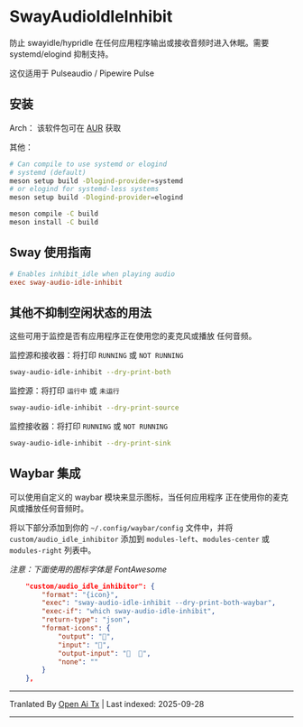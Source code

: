 # SwayAudioIdleInhibit

防止 swayidle/hypridle 在任何应用程序输出或接收音频时进入休眠。需要 systemd/elogind 抑制支持。

这仅适用于 Pulseaudio / Pipewire Pulse

## 安装

Arch：
该软件包可在 [AUR](https://aur.archlinux.org/packages/sway-audio-idle-inhibit-git/) 获取

其他：


```zsh
# Can compile to use systemd or elogind
# systemd (default)
meson setup build -Dlogind-provider=systemd
# or elogind for systemd-less systems
meson setup build -Dlogind-provider=elogind

meson compile -C build
meson install -C build
```

## Sway 使用指南

```ini
# Enables inhibit_idle when playing audio
exec sway-audio-idle-inhibit
```

## 其他不抑制空闲状态的用法

这些可用于监控是否有应用程序正在使用您的麦克风或播放
任何音频。

监控源和接收器：将打印 `RUNNING` 或 `NOT RUNNING`

```zsh
sway-audio-idle-inhibit --dry-print-both
```

监控源：将打印 `运行中` 或 `未运行`

```zsh
sway-audio-idle-inhibit --dry-print-source
```

监控接收器：将打印 `RUNNING` 或 `NOT RUNNING`

```zsh
sway-audio-idle-inhibit --dry-print-sink
```

## Waybar 集成

可以使用自定义的 waybar 模块来显示图标，当任何应用程序
正在使用你的麦克风或播放任何音频时。

将以下部分添加到你的 `~/.config/waybar/config` 文件中，并将
`custom/audio_idle_inhibitor` 添加到 `modules-left`、`modules-center`
或 `modules-right` 列表中。

*注意：下面使用的图标字体是 FontAwesome*

```json
	"custom/audio_idle_inhibitor": {
		"format": "{icon}",
		"exec": "sway-audio-idle-inhibit --dry-print-both-waybar",
		"exec-if": "which sway-audio-idle-inhibit",
		"return-type": "json",
		"format-icons": {
			"output": "",
			"input": "",
			"output-input": "  ",
			"none": ""
		}
	},
```


---

Tranlated By [Open Ai Tx](https://github.com/OpenAiTx/OpenAiTx) | Last indexed: 2025-09-28

---